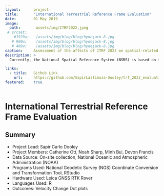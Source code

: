 ```yaml
---
layout:      project
title:       "International Terrestrial Reference Frame Evaluation"
date:        01 May 2019
image:
  path:       assets/img/ITRF2022.jpeg
 # srcset:
    #1920w:   /assets/img/blog/blog/hydejack-8.jpg
   # 960w:    /assets/img/blog/blog/hydejack-8.jpg
   # 480w:    /assets/img/blog/blog/hydejack-8.jpg
caption:     Assessment of the affects of ITRF 2022 on spatial-related policy.
description: >
  Currently, the National Spatial Reference System (NSRS) is based on the North American Datum of 1986 (NAD 83) and the North American Vertical Datum of 1988 (NAVD 88). These datum have worked well so far but a few errors have been found. The NAD 83 datum is non-geocentric, meaning the datum which should be centered at the center of the earth is actually off by about 2.2 meters compared to the International Terrestrial Reference Frame (ITRF) and the World Geodetic System 1984 (WGS84). The NAVD 88 datum is both biased by 1.1 meters and tilted. This error is due to both the technique in which the data was gathered as well as the nature of the location of the survey marks. The data was gathered using ground-based surveying techniques, which are subject to a higher rate of human error, using Electronic Distance Meters, Theodolites, Total Stations, Leveling, and GPS receivers. In addition, many survey marks were set in passive locations, meaning the position of the mark is subject to change over time: either through human interaction, a change in the landscape, or complete removal. 

links:
  - title:   Github Link
    url:     https://github.com/SapirLastimoza-Dooley/trf_2022_evaluation
featured:    true
---
```

# International Terrestrial Reference Frame Evaluation

## Summary
* Project Lead: Sapir Carlo Dooley
* Project Members: Catherine Ott, Noah Sharp, Minh Bui, Devon Francis
* Data Source: On-site collection, National Oceanic and Atmospheric Administration (NOAA)
* Programs Used: National Geodetic Survey (NGS) Coordinate Conversion and Transformation Tool, RStudio
* Hardware Used: Leica GNSS RTK Rover
* Languages Used: R
* Outcomes: Velocity Change Dot plots

